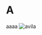 # A
aaaa
![avila](https://github.com/Leonard0black/A/assets/152276929/7e807e80-1440-4fe2-96cc-5866a2b1d704)

